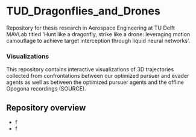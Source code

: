 # TUD_Dragonflies_and_Drones
Repository for thesis research in Aerospace Engineering at TU Delft MAVLab titled 'Hunt like a dragonfly, strike like a drone: leveraging motion camouflage to achieve target interception through liquid neural networks'. 



### Visualizations
This repository contains interactive visualizations of 3D trajectories collected from confrontations between our optimized pursuer and evader agents as well as between the optimized pursuer agents and the offline Opogona recordings (SOURCE).

## Repository overview
- f
- f
